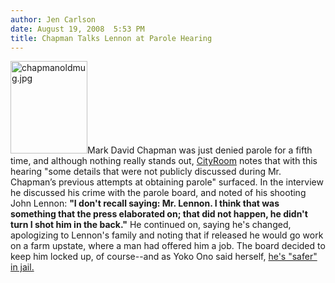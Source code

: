 ```yaml
---
author: Jen Carlson
date: August 19, 2008  5:53 PM
title: Chapman Talks Lennon at Parole Hearing
---
```


<p><img alt="chapmanoldmug.jpg" src="https://web.archive.org/web/20111125045952im_/http://gothamist.com/attachments/arts_jen/chapmanoldmug.jpg" width="123" height="148" class="right">Mark David Chapman was just denied parole for a fifth time, and although nothing really stands out, <a href="https://web.archive.org/web/20111125045952/http://cityroom.blogs.nytimes.com/2008/08/19/latest-parole-hearing-offers-insights-into-john-lennons-killer/">CityRoom</a> notes that with this hearing &quot;some details that were not publicly discussed during Mr. Chapman&#x2019;s previous attempts at obtaining parole&quot; surfaced. In the interview he discussed his crime with the parole board, and noted of his shooting John Lennon: <strong>&quot;I don&apos;t recall saying: Mr. Lennon. I think that was something that the press elaborated on; that did not happen, he didn&apos;t turn I shot him in the back.&quot;</strong> He continued on, saying he&apos;s changed, apologizing to Lennon&apos;s family and noting that if released he would go work on a farm upstate, where a man had offered him a job. The board decided to keep him locked up, of course--and as Yoko Ono said herself, <a href="https://web.archive.org/web/20111125045952/http://gothamist.com/2008/08/12/yoko_ono_says_chapman_is_safer_in_j.php">he&apos;s &quot;safer&quot; in jail.</a></p>